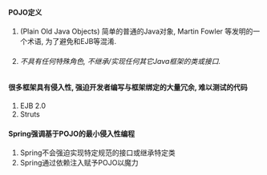 #### POJO定义
1) (Plain Old Java Objects) 简单的普通的Java对象, Martin Fowler 等发明的一个术语, 为了避免和EJB等混淆.
2) ###### 不具有任何特殊角色, 不继承/实现任何其它Java框架的类或接口.

#### 很多框架具有侵入性, 强迫开发者编写与框架绑定的大量冗余, 难以测试的代码
1) EJB 2.0
2) Struts

#### Spring强调基于POJO的最小侵入性编程
1) Spring不会强迫实现特定规范的接口或继承特定类
2) Spring通过依赖注入赋予POJO以魔力

